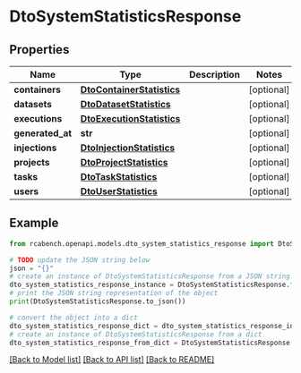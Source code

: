 # DtoSystemStatisticsResponse


## Properties

Name | Type | Description | Notes
------------ | ------------- | ------------- | -------------
**containers** | [**DtoContainerStatistics**](DtoContainerStatistics.md) |  | [optional] 
**datasets** | [**DtoDatasetStatistics**](DtoDatasetStatistics.md) |  | [optional] 
**executions** | [**DtoExecutionStatistics**](DtoExecutionStatistics.md) |  | [optional] 
**generated_at** | **str** |  | [optional] 
**injections** | [**DtoInjectionStatistics**](DtoInjectionStatistics.md) |  | [optional] 
**projects** | [**DtoProjectStatistics**](DtoProjectStatistics.md) |  | [optional] 
**tasks** | [**DtoTaskStatistics**](DtoTaskStatistics.md) |  | [optional] 
**users** | [**DtoUserStatistics**](DtoUserStatistics.md) |  | [optional] 

## Example

```python
from rcabench.openapi.models.dto_system_statistics_response import DtoSystemStatisticsResponse

# TODO update the JSON string below
json = "{}"
# create an instance of DtoSystemStatisticsResponse from a JSON string
dto_system_statistics_response_instance = DtoSystemStatisticsResponse.from_json(json)
# print the JSON string representation of the object
print(DtoSystemStatisticsResponse.to_json())

# convert the object into a dict
dto_system_statistics_response_dict = dto_system_statistics_response_instance.to_dict()
# create an instance of DtoSystemStatisticsResponse from a dict
dto_system_statistics_response_from_dict = DtoSystemStatisticsResponse.from_dict(dto_system_statistics_response_dict)
```
[[Back to Model list]](../README.md#documentation-for-models) [[Back to API list]](../README.md#documentation-for-api-endpoints) [[Back to README]](../README.md)


